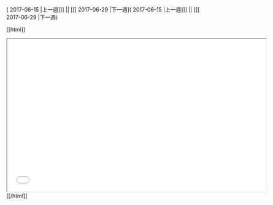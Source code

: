 [ 2017-06-15 |上一週]]] || [[[ 2017-06-29 |下一週]( 2017-06-15 |上一週]]] || [[[ 2017-06-29 |下一週)



[[html]]
<iframe src='<http://pad.hackingthursday.org>  ?showControls=true&showChat=true&showLineNumbers=true&useMonospaceFont=false' width=675 height=400></iframe>
[[/html]]